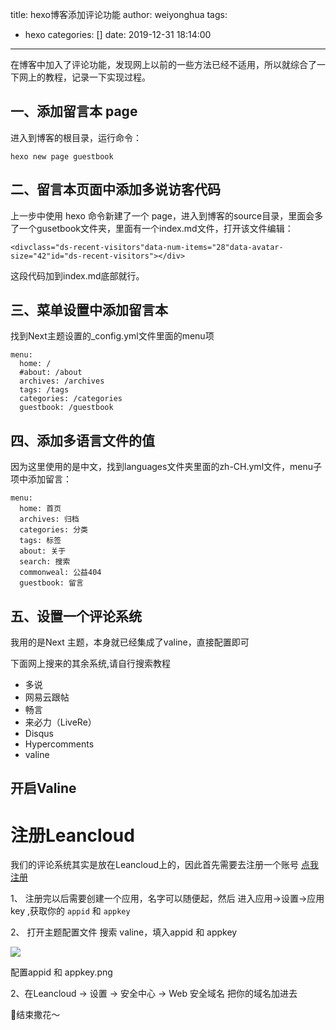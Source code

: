 title: hexo博客添加评论功能
author: weiyonghua
tags:
  - hexo
categories: []
date: 2019-12-31 18:14:00
---
在博客中加入了评论功能，发现网上以前的一些方法已经不适用，所以就综合了一下网上的教程，记录一下实现过程。

## 一、添加留言本 page

进入到博客的根目录，运行命令：

    hexo new page guestbook
    

## 二、留言本页面中添加多说访客代码

上一步中使用 hexo 命令新建了一个 page，进入到博客的source目录，里面会多了一个gusetbook文件夹，里面有一个index.md文件，打开该文件编辑：

    <divclass="ds-recent-visitors"data-num-items="28"data-avatar-size="42"id="ds-recent-visitors"></div>

这段代码加到index.md底部就行。

## 三、菜单设置中添加留言本

找到Next主题设置的_config.yml文件里面的menu项

    menu:
      home: /
      #about: /about
      archives: /archives
      tags: /tags
      categories: /categories
      guestbook: /guestbook
    

## 四、添加多语言文件的值

因为这里使用的是中文，找到languages文件夹里面的zh-CH.yml文件，menu子项中添加留言：

    menu:
      home: 首页
      archives: 归档
      categories: 分类
      tags: 标签
      about: 关于
      search: 搜索
      commonweal: 公益404
      guestbook: 留言
    

## 五、设置一个评论系统

我用的是Next 主题，本身就已经集成了valine，直接配置即可

下面网上搜来的其余系统,请自行搜索教程

- 多说
- 网易云跟帖
- 畅言
- 来必力（LiveRe）
- Disqus
- Hypercomments
- valine

## 开启Valine

# 注册Leancloud

我们的评论系统其实是放在Leancloud上的，因此首先需要去注册一个账号 [点我注册](https://links.jianshu.com/go?to=https%3A%2F%2Fleancloud.cn%2F)

1、 注册完以后需要创建一个应用，名字可以随便起，然后 进入应用->设置->应用key ,获取你的 `appid` 和 `appkey`

2、 打开主题配置文件 搜索 valine，填入appid 和 appkey

![](//upload-images.jianshu.io/upload_images/8921320-9201b23ae78846cf.png?imageMogr2/auto-orient/strip|imageView2/2/w/1200/format/webp)

配置appid 和 appkey.png

2、在Leancloud -> 设置 -> 安全中心 -> Web 安全域名 把你的域名加进去

🎉结束撒花～